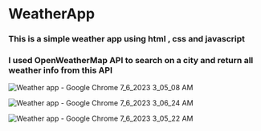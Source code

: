 # WeatherApp
### This is a simple weather app using html , css and javascript
### I used OpenWeatherMap API to search on a city and return all weather info from this API

![Weather app - Google Chrome 7_6_2023 3_05_08 AM](https://github.com/yara857/WeatherApp/assets/75863913/7c356772-6e22-4197-b904-7001ff6b668c)

![Weather app - Google Chrome 7_6_2023 3_06_24 AM](https://github.com/yara857/WeatherApp/assets/75863913/9d386ba1-5687-436b-b68d-72e84616f6fa)

![Weather app - Google Chrome 7_6_2023 3_05_22 AM](https://github.com/yara857/WeatherApp/assets/75863913/792098a4-6e5c-45a8-b246-82824491b3e2)
